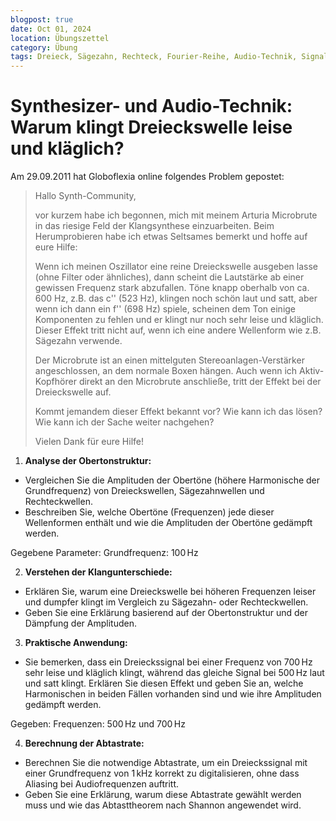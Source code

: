```yaml
---
blogpost: true
date: Oct 01, 2024
location: Übungszettel
category: Übung
tags: Dreieck, Sägezahn, Rechteck, Fourier-Reihe, Audio-Technik, Signal, Aliasing, Abtastung
---
```


# Synthesizer- und Audio-Technik: Warum klingt Dreieckswelle leise und kläglich?

Am 29.09.2011 hat Globoflexia online folgendes Problem gepostet:

> Hallo Synth-Community,
> 
> vor kurzem habe ich begonnen, mich mit meinem Arturia Microbrute in das riesige Feld der Klangsynthese einzuarbeiten. Beim Herumprobieren habe ich etwas Seltsames bemerkt und hoffe auf eure Hilfe:
> 
> Wenn ich meinen Oszillator eine reine Dreieckswelle ausgeben lasse (ohne Filter oder ähnliches), dann scheint die Lautstärke ab einer gewissen Frequenz stark abzufallen. Töne knapp oberhalb von ca. 600 Hz, z.B. das c'' (523 Hz), klingen noch schön laut und satt, aber wenn ich dann ein f'' (698 Hz) spiele, scheinen dem Ton einige Komponenten zu fehlen und er klingt nur noch sehr leise und kläglich. Dieser Effekt tritt nicht auf, wenn ich eine andere Wellenform wie z.B. Sägezahn verwende.
> 
> Der Microbrute ist an einen mittelguten Stereoanlagen-Verstärker angeschlossen, an dem normale Boxen hängen. Auch wenn ich Aktiv-Kopfhörer direkt an den Microbrute anschließe, tritt der Effekt bei der Dreieckswelle auf.
> 
> Kommt jemandem dieser Effekt bekannt vor? Wie kann ich das lösen? Wie kann ich der Sache weiter nachgehen?
> 
> Vielen Dank für eure Hilfe!

1. **Analyse der Obertonstruktur:**

* Vergleichen Sie die Amplituden der Obertöne (höhere Harmonische der Grundfrequenz) von Dreieckswellen, Sägezahnwellen und Rechteckwellen. 
* Beschreiben Sie, welche Obertöne (Frequenzen) jede dieser Wellenformen enthält und wie die Amplituden der Obertöne gedämpft werden.

Gegebene Parameter: Grundfrequenz: $100\,\mathrm{Hz}$

2. **Verstehen der Klangunterschiede:**

  * Erklären Sie, warum eine Dreieckswelle bei höheren Frequenzen leiser und dumpfer klingt im Vergleich zu Sägezahn- oder Rechteckwellen.
  * Geben Sie eine Erklärung basierend auf der Obertonstruktur und der Dämpfung der Amplituden.

3. **Praktische Anwendung:**

  * Sie bemerken, dass ein Dreieckssignal bei einer Frequenz von $700\,\mathrm{Hz}$ sehr leise und kläglich klingt, während das gleiche Signal bei $500\,\mathrm{Hz}$ laut und satt klingt. Erklären Sie diesen Effekt und geben Sie an, welche Harmonischen in beiden Fällen vorhanden sind und wie ihre Amplituden gedämpft werden.

Gegeben: Frequenzen: $500\,\mathrm{Hz}$ und $700\,\mathrm{Hz}$


4. **Berechnung der Abtastrate:**

  * Berechnen Sie die notwendige Abtastrate, um ein Dreieckssignal mit einer Grundfrequenz von $1\,\mathrm{kHz}$ korrekt zu digitalisieren, ohne dass Aliasing bei Audiofrequenzen auftritt.
  * Geben Sie eine Erklärung, warum diese Abtastrate gewählt werden muss und wie das Abtasttheorem nach Shannon angewendet wird.

